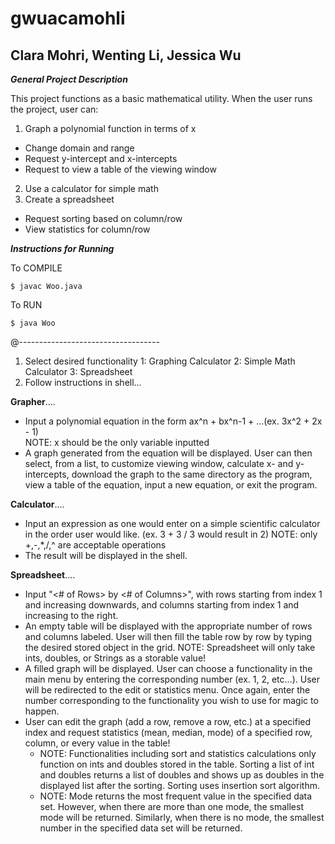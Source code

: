 ﻿# gwuacamohli
## Clara Mohri, Wenting Li, Jessica Wu

_**General Project Description**_

This project functions as a basic mathematical utility. When the user runs the project, user can: 
1. Graph a polynomial function in terms of x
  * Change domain and range
  * Request y-intercept and x-intercepts
  * Request to view a table of the viewing window
2. Use a calculator for simple math
3. Create a spreadsheet
  * Request sorting based on column/row
  * View statistics for column/row

_**Instructions for Running**_

To COMPILE
~~~~
$ javac Woo.java
~~~~
To RUN
~~~~
$ java Woo
~~~~
@-----------------------------------
1. Select desired functionality
	1: Graphing Calculator
	2: Simple Math Calculator
	3: Spreadsheet
2. Follow instructions in shell…  

**Grapher**....
* Input a polynomial equation in the form ax^n + bx^n-1 + ...(ex. 3x^2 + 2x - 1)  
   NOTE: x should be the only variable inputted
* A graph generated from the equation will be displayed. User can then select, from a list, to customize viewing window, calculate x- and y- intercepts, download the graph to the same directory as the program, view a table of the equation, input a new equation, or exit the program. 

**Calculator**....
* Input an expression as one would enter on a simple scientific calculator in the order user would like.
	   (ex. 3 + 3 / 3 would result in 2)
	NOTE: only +,-,*,/,^ are acceptable operations
*  The result will be displayed in the shell.

**Spreadsheet**....
* Input "<# of Rows> by <# of Columns>", with rows starting from index 1 and increasing downwards, and columns starting from index 1 and increasing to the right.
* An empty table will be displayed with the appropriate number of rows and columns labeled. User will then fill the table row by row by typing the desired stored object in the grid. 
    NOTE: Spreadsheet will only take ints, doubles, or Strings as a storable value!
* A filled graph will be displayed. User can choose a functionality in the main menu by entering the corresponding number (ex. 1, 2, etc...). User will be redirected to the edit or statistics menu. Once again, enter the number corresponding to the functionality you wish to use for magic to happen.
* User can edit the graph (add a row, remove a row, etc.) at a specified index and request statistics (mean, median, mode) of a specified row, column, or every value in the table!
    * NOTE: Functionalities including sort and statistics calculations only function on ints and doubles stored in the table. Sorting a list of int and doubles returns a list of doubles and shows up as doubles in the displayed list after the sorting. Sorting uses insertion sort algorithm.
    * NOTE: Mode returns the most frequent value in the specified data set. However, when there are more than one mode, the smallest mode will be returned. Similarly, when there is no mode, the smallest number in the specified data set will be returned.
